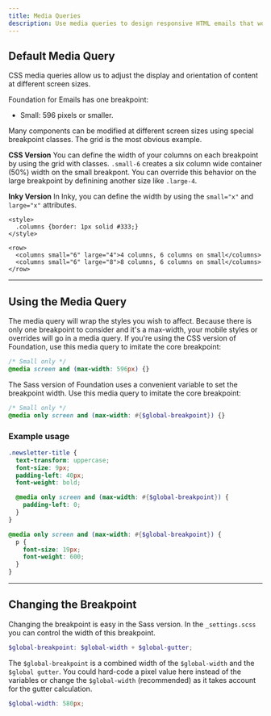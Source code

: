 ```yaml
---
title: Media Queries
description: Use media queries to design responsive HTML emails that work in any email client.
---
```


## Default Media Query

CSS media queries allow us to adjust the display and orientation of content at different screen sizes.

Foundation for Emails has one breakpoint:

- Small: 596 pixels or smaller.

Many components can be modified at different screen sizes using special breakpoint classes. The grid is the most obvious example.

**CSS Version**
You can define the width of your columns on each breakpoint by using the grid with classes. `.small-6` creates a six column wide container (50%) width on the small breakpont. You can override this behavior on the large breakpoint by definining another size like `.large-4`.

**Inky Version**
In Inky, you can define the width by using the `small="x"` and `large="x"` attributes.

```example
<style>
  .columns {border: 1px solid #333;}
</style>

<row>
  <columns small="6" large="4">4 columns, 6 columns on small</columns>
  <columns small="6" large="8">8 columns, 6 columns on small</columns>
</row>
```

---

## Using the Media Query

The media query will wrap the styles you wish to affect. Because there is only one breakpoint to consider and it's a max-width, your mobile styles or overrides will go in a media query. If you're using the CSS version of Foundation, use this media query to imitate the core breakpoint:

```scss
/* Small only */
@media screen and (max-width: 596px) {}
```

The Sass version of Foundation uses a convenient variable to set the breakpoint width. Use this media query to imitate the core breakpoint:

```scss
/* Small only */
@media only screen and (max-width: #{$global-breakpoint}) {}
```

### Example usage

```scss
.newsletter-title {
  text-transform: uppercase;
  font-size: 9px;
  padding-left: 40px;
  font-weight: bold;

  @media only screen and (max-width: #{$global-breakpoint}) {
    padding-left: 0;
  }
}
```

```scss
@media only screen and (max-width: #{$global-breakpoint}) {
  p {
    font-size: 19px;
    font-weight: 600;
  }
}
```

---

## Changing the Breakpoint

Changing the breakpoint is easy in the Sass version. In the `_settings.scss` you can control the width of this breakpoint.

```scss
$global-breakpoint: $global-width + $global-gutter;
```

The `$global-breakpoint` is a combined width of the `$global-width` and the `$global gutter`. You could hard-code a pixel value here instead of the variables or change the `$global-width` (recommended) as it takes account for the gutter calculation.

```scss
$global-width: 580px;
```
